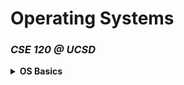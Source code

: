 # Operating Systems 
### _CSE 120 @ UCSD_ 

<details>
<summary><b>OS Basics</b></summary>
	<br>
	<ul>
		<li>
	<details>
	<summary><b>Lecture 2: Interactions with Apps and Hardware</b></summary> 
<pre>
	
## What is an OS?

- Code that sits between applications and hardware
- Provides abstractions to layers above
- Implements abstractions for and manages resources below

---

## Hardware of a Typical Computer
- System bus, CPUs, Memory, Network, Storage

---

## Software of a Typical (Unix) System

**User Level:**
- Application (user code, library calls)
- Libraries (compiled, header-defined interfaces)

**Kernel Level:**
- Portable OS Layer
- Machine-dependent Layer
- Bootstrap, System initialization
- Interrupts, Exceptions
- I/O device drivers, Memory management
- Processor & mode management

> Note: “kernel” ≈ “OS”

---

## Questions for this lecture

- How do we separate the OS layer from apps (and libraries)?
- How do we cross between these layers?
- With support from the hardware!

---

## Protection Mechanisms

- **Privileged instructions**
- **Memory protection**

## OS Interactions

- **Faults**
- **System calls**
- **Interrupts**

---

## Dual-Mode Operation

- Kernel mode: Can run all instructions
- User mode: Restricted, non-privileged instructions
- Mode indicated by a mode bit in a protected CPU control register

---

## Privileged Instructions

- Only executable in kernel mode
- CPU checks mode bit before executing
- Privileged actions include:
  - Direct I/O access
  - Memory management state changes
  - Protected register manipulation

---

## Example of a Privileged Instruction

- `HLT`: halts the CPU (only works in kernel mode)

---

## Memory Protection

- OS must:
  - Protect itself from user programs
  - Protect programs from each other
- Memory-management hardware enables protection:
  - Page tables, segmentation, TLB
  - Requires privileged instructions to configure

---

## Events

- **Definition**: An unnatural change in control flow
  - Stops current execution
  - May change context/mode
- OS defines handlers for each event type
- Kernel mode execution only triggered by an event

---

## Types of Events

- **Interrupts**: From external events (e.g., I/O, timers)
- **Exceptions** (Traps):
  - Caused by instruction execution
  - Include faults (e.g., privileged instruction) and system calls

---

## Faults

- Examples: divide by zero, page fault
- CPU:
  - Saves state
  - Switches to kernel mode
  - Finds & executes the appropriate fault handler
- Handler reverses these steps to return control

---

## Handling Faults

### Recovery
- OS may "fix" the issue (e.g., page fault)
- User program resumes after correction

### Termination
- If unrecoverable:
  - Kill process (no handler)
  - Write core dump, terminate

- **Kernel faults** = system crash:
  - Unix panic, Windows BSOD

---

## System Calls

- Interface between user programs and OS
- Performed using special instructions

### Categories:
- Process, memory, file, device management
- Communication

---

## System Call Mechanism

- System call instruction causes an exception
  - Transfers control to kernel
  - Passes syscall number
  - Saves/restores state
- Requires hardware support for context switch

---

## Examples of System Call Instructions

- `INT`: triggers syscall
- `SYSCALL`: on newer 64-bit CPUs

---

## System Call Example

```plaintext
User level:       read()
                    ↓
Library:          INT $0x03
                    ↓
Kernel:           read() routine
                    ↓
Return to user level
```

- Syscall numbers assigned by OS

---

## Referencing Data Between Spaces

- OS and user code have different address spaces
- Use **names/handles**, not raw pointers (e.g., file descriptors)

---

## Interrupts

- Triggered by hardware (timers, I/O)
- **Precise** on modern CPUs (instruction boundaries)

### Handling:
- Disable lower-priority interrupts
- Save state
- Execute ISR (Interrupt Service Routine)
- Re-enable interrupts
- Resume execution

---

## Example: Timer Interrupt

- Timer generates interrupt periodically
- Privileged instruction sets timer
- Used to:
  - Reclaim CPU (scheduling)
  - Enforce time limits
  - Sleep/delays

---

## Example: I/O Interrupt

- OS starts I/O → Device completes → Sends interrupt
- CPU context switches to ISR
- Resumes original process

---

## x86 Interrupts and Exceptions (1)

| Vector # | Mnemonic | Description | Type        |
|----------|----------|-------------|-------------|
| 0        | #DE      | Divide error | Fault       |
| 1        | #DB      | Debug        | Fault/Trap  |
| 2        | -        | NMI          | Interrupt   |
| 3        | #BP      | Breakpoint   | Trap        |
| 4        | #OF      | Overflow     | Trap        |
| 5        | #BR      | BOUND        | Trap        |
| 6        | #UD      | Invalid opcode | Fault     |
| 7        | #NM      | Device not available | Fault |
| 8        | #DF      | Double fault | Abort       |
| 9        | -        | Segment overrun | Fault    |

---

## x86 Interrupts and Exceptions (2)

| Vector # | Mnemonic | Description | Type        |
|----------|----------|-------------|-------------|
| 10       | #TS      | Invalid TSS | Fault       |
| 11       | #NP      | Segment not present | Fault |
| 12       | #SS      | Stack fault | Fault       |
| 13       | #GP      | General protection | Fault |
| 14       | #PF      | Page fault  | Fault       |
| 15       | -        | Reserved    | Fault       |
| 16       | #MF      | FP error    | Fault       |
| 17       | #AC      | Alignment check | Fault   |
| 18       | #MC      | Machine check | Abort     |
| 19–31    | -        | Reserved    | -           |
| 32–255   | -        | User-defined| Interrupt   |

---

## The OS as a Giant Interrupt Handler

- All kernel entry via:
  - Timer/I/O interrupts
  - Faults
  - System calls

```plaintext
[User Level] → [Event] → [Kernel Level]
→ Dispatcher → Fault Handler / ISR / Syscall Handler
```

---

## Practice Question

- After the call to `main()`, how many mode switches does the program perform?

---

## Summary

### Protection:
- Privileged instructions
- Memory protection

### OS Interactions:
- Faults
- System calls
- Interrupts
---
</pre>	
</details>
</li>
<li>
<details>
	<summary><b>Lecture 3: Processes</b></summary>

## Review Question: Events

**Similarities between interrupts and exceptions:**
- Both trap to the OS
- Handler runs in **kernel mode**
- Hardware saves state (PC, registers)

**Differences:**
- **Interrupts**: external (asynchronous)
- **Exceptions**: caused by executing instructions (synchronous)

---

## Next Several Lectures

Topics:
- **Processes** (today)
- **Threads** (next lecture)
- **Synchronization**

---

## Today’s Outline

- What is a process?
- How do we represent a running program?
- APIs for interacting with processes

---

## The Process

- **Abstraction for a running program**
- Simplest: sequential, 1 instruction at a time
- Used for execution, scheduling, and resource management

---

## Process Components

A process contains:
- Address space
- Code & data
- Execution stack
- Program counter (PC)
- CPU registers
- OS resources (open files, network sockets, etc.)
- Identified by **PID**

---

## Unix PIDs

- Check with: `top` or `ps`

---

## Process vs. Program

- **Program**: static code
- **Process**: instance of a program in execution
  - Includes memory, registers, PC, open files

---

## Basic Process Address Space

```
0xFFFFFFFF
  Stack
  ↑
  Heap
  Static Data (Data Segment)
  Code (Text Segment)
0x00000000
```
- Includes stack pointer (SP) and PC

---

## Process State

- **Running**: executing on CPU
- **Ready**: ready to run, waiting for CPU
- **Waiting (Blocked)**: waiting on event (I/O, etc.)

Processes move between states.

---

## The Processing Illusion

- Each process thinks it owns the CPU
- **Reality**:
  - 1 CPU: time-sharing
  - Many CPUs: sharing across cores
- Managed with:
  - Timer interrupts
  - Context saving
  - Schedulers

---

## Process Data Structure

- Kernel uses **Process Control Block (PCB)**:
  - Execution state
  - Memory info
  - Scheduling info
  - I/O and file data

> PCB in Linux (`task_struct`) = ~833 LOC in Linux 6.12.19

---

## Questions About Processes

- How many can be in the running state?
- What state is most common?
- How many processes can a system handle?
- Is the OS itself a process?

---

## Process Creation

- Each process is created by another (parent → child)
- First process (Linux): `init` or `systemd` (PID 1)
- Child can inherit resources and run in parallel or sequentially with parent

---

## Process Tree

- Visualized with `pstree`
- Parent → child structure (e.g., SSH sessions)

---

## Process Creation API

**Options:**
- Create from scratch
- Clone existing process

---

## Windows: `CreateProcess`

```c
BOOL CreateProcess(char *prog, char *args);
```

- Allocates new PCB, address space
- Loads program
- Copies args into memory
- Initializes context and state

---

## Unix: `fork()`

```c
int fork();
```

- Clones:
  - PCB
  - Address space (copy-on-write)
  - File descriptors
  - Hardware context

- Returns:
  - 0 to child
  - PID of child to parent

---

## fork() Example

```c
int main() {
  int child_pid = fork();
  if (child_pid == 0) {
    printf("I am the child, PID: %d\n", getpid());
  } else {
    printf("My child's PID: %d\n", child_pid);
  }
}
```

**Possible output:**
```
My child's PID: 35220
I am the child, PID: 35220
```
or vice versa

---

## Duplicating and Diverging Address Spaces

```c
child_pid = fork();
if (child_pid == 0)
  printf("child");
else
  printf("parent");
```

- **Separate execution paths** after `fork()`

---

## Why fork()?

- Useful when:
  - Child cooperates with parent
  - Child uses parent’s data

**Example:** Web server

```c
while (1) {
  int sock = accept();
  int pid = fork();
  if (pid == 0)
    handle_request();
}
```

---

## Unix: `exec()`

```c
int exec(char *prog, char *argv[]);
```

- Stops current process
- Loads new program into address space
- Keeps file descriptors open
- Initializes context
- **Does not create a new process**

Returns only on **error**

---

## exec() Example

```c
main() {
  exec("b.out");
}
```

- Replaces code/data/stack
- Keeps file descriptors (e.g., STDIN/OUT)

---

## Process Termination

- Use: `exit(int)` (Unix), `ExitProcess(int)` (Windows)
- OS:
  - Frees memory/resources
  - Closes files
  - Deletes PCB

> OS does cleanup — not user program!

---

## `wait()` a Second…

- Used to pause parent until child exits

```c
wait();     // waits for any child
waitpid();  // waits for specific child
```

- Required to avoid **zombies**
- If parent exits first → child is adopted by `init`

---

## Unix Shell Example

```c
while (1) {
  char *cmd = read_command();
  int pid = fork();
  if (pid == 0) {
    // Set up redirection, etc.
    exec(cmd);
    panic("exec failed");
  } else {
    waitpid(pid);
  }
}
```

---

## Questions to Think About

- What happens if you run `exec bash` in a shell?
- What happens if you run `exec ls` in a shell?

---

## Poll: OS Components

Which of the following does the OS provide?

- A. CPU cores ✗
- B. gdb/editor/compiler ✗
- C. Web browser ✗
- D. Physical memory allocation ✅
- E. System call instruction docs ✗

---

## Poll: Privileged Instructions

Which is privileged?

- A: ADD ✗
- B: CPUID ✗
- C: **INVD** ✅
- D: INT ✗
- E: RET ✗

---
</details>
</li>	
<li>
	<details>
		<summary><b>Lecture 4: Threads</b></summary>
		To be filled
	</details>
</li>
</ul>
</details>

